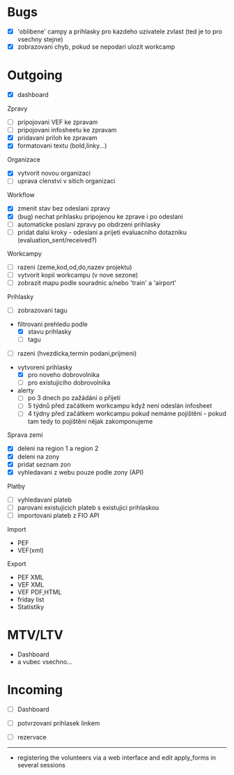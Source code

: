 # Bugs
- [x] 'oblibene' campy a prihlasky pro kazdeho uzivatele zvlast (ted je to pro vsechny stejne)
- [x] zobrazovani chyb, pokud se nepodari ulozit workcamp

# Outgoing
 - [x] dashboard

Zpravy
  - [ ] pripojovani VEF ke zpravam
  - [ ] pripojovani infosheetu ke zpravam
  - [x] pridavani priloh ke zpravam
  - [x] formatovani textu (bold,linky...)

Organizace
  - [x] vytvorit novou organizaci
  - [ ] uprava clenstvi v sitich organizaci

Workflow
  - [x] zmenit stav bez odeslani zpravy
  - [x] (bug) nechat prihlasku pripojenou ke zprave i po odeslani
  - [ ] automaticke poslani zpravy po obdrzeni prihlasky 
  - [ ] pridat dalsi kroky - odeslani a prijeti evaluacniho dotazniku (evaluation_sent/received?)

Workcampy
  - [ ] razeni (zeme,kod,od,do,nazev projektu)
  - [ ] vytvorit kopii workcampu (v nove sezone)
  - [ ] zobrazit mapu podle souradnic a/nebo 'train' a 'airport'

Prihlasky
  - [ ] zobrazovani tagu
  - filtrovani prehledu podle
    - [x] stavu prihlasky
    - [ ] tagu
  - [ ] razeni (hvezdicka,termin podani,prijmeni)
  - vytvoreni prihlasky
    - [x] pro noveho dobrovolnika
    - [ ] pro existujiciho dobrovolnika
  - alerty
    - [ ] po 3 dnech po zažádání o přijetí
    - [ ] 5 týdnů před začátkem workcampu když není odeslán infosheet
    - [ ] 4 týdny před začátkem workcampu pokud nemáme pojištění - pokud tam tedy to pojištění nějak zakomponujeme

Sprava zemi
  - [x] deleni na region 1 a region 2
  - [x] deleni  na zony
  - [x] pridat seznam zon
  - [x] vyhledavani z webu pouze podle zony (API)

Platby
 - [ ] vyhledavani plateb
 - [ ] parovani existujicich plateb s existujici prihlaskou
 - [ ] importovani plateb z FIO API

Import
  - PEF
  - VEF(xml)

Export
  - PEF XML
  - VEF XML
  - VEF PDF,HTML
  - friday list
  - Statistiky


# MTV/LTV
 - Dashboard
 - a vubec vsechno...

# Incoming
 - [ ] Dashboard
 - [ ] potvrzovani prihlasek linkem
 - [ ] rezervace



------------------------------------------------------------

- registering the volunteers via a web interface and edit apply_forms in several sessions
